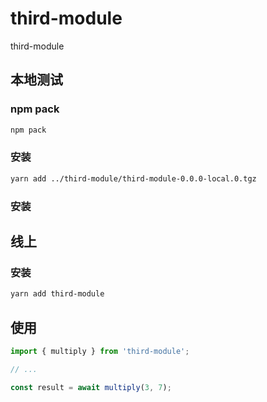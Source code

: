 # third-module

third-module

## 本地测试

### npm pack

```bash
npm pack
```

### 安装

```bash
yarn add ../third-module/third-module-0.0.0-local.0.tgz
```

### 安装

## 线上

### 安装

```sh
yarn add third-module
```

## 使用

```js
import { multiply } from 'third-module';

// ...

const result = await multiply(3, 7);
```
